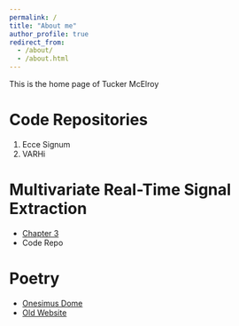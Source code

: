 ```yaml
---
permalink: /
title: "About me"
author_profile: true
redirect_from: 
  - /about/
  - /about.html
---
```


This is the home page of Tucker McElroy

# Code Repositories
1. Ecce Signum
2. VARHi

   
# Multivariate Real-Time Signal Extraction
- [Chapter 3](https://html-preview.github.io/?url=https://github.com/tuckermcelroy/tuckermcelroy.github.io/blob/master/_pages/basic.html)
- Code Repo

# Poetry
- [Onesimus Dome](poetry-main.md)
- [Old Website](http://onesimusdome.com)
